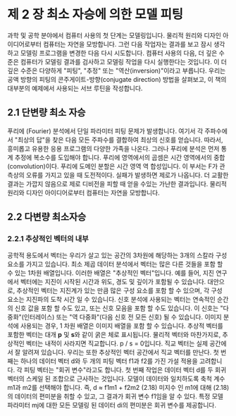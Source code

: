 # 제 2 장 최소 자승에 의한 모델 피팅

과학 및 공학 분야에서 컴퓨터 사용의 첫 단계는 모델링입니다. 
물리적 원리와 디자인 아이디어로부터 컴퓨터는 자연을 모방합니다. 
그런 다음 작업자는 결과를 보고 잠시 생각하고 모델링 프로그램을 변경한 다음 다시 시도합니다. 
컴퓨터 사용의 다음, 더 깊은 수준은 컴퓨터가 모델링 결과를 검사하고 모델링 작업을 다시 실행한다는 것입니다. 
이 더 깊은 수준은 다양하게 "피팅", "추정" 또는 "역산(inversion)"이라고 부릅니다. 
우리는 공액 방향의 피팅의 콘주게이트-방향(conjugate direction) 방법을 살펴보고, 이 책의 대부분의 예제에서 사용되는 서브 루틴을 작성합니다.

## 2.1 단변량 최소 자승
푸리에 (Fourier) 분석에서 단일 파라미터 피팅 문제가 발생합니다. 
여기서 각 주파수에서 "최상의 답"을 찾은 다음 모든 주파수를 결합하여 최상의 신호를 얻습니다. 
따라서, 흥미롭고 유용한 응용 프로그램의 다양한 가족을 나온다. 
그러나 푸리에 분석은 먼저 통계 추정에 복소수를 도입해야 합니다. 
푸리에 영역에서의 곱셈은 시간 영역에서의 중합(convolution)이다. 
푸리에 도메인 분할은 시간 영역 역 합성입니다. 이 부서는 F가 관측상의 오류를 가지고 있을 때 도전적이다. 
실패가 발생하면 제로가 나옵니다. 더 교활한 결과는 가깝지 않음으로 제로 디비전을 피할 때 얻을 수있는 가난한 결과입니다.
물리적 원리와 디자인 아이디어로부터 컴퓨터는 자연을 모방합니다. 




## 2.2 다변량 최소자승
### 2.2.1 추상적인 벡터의 내부
공학적 용도에서 벡터는 우리가 살고 있는 공간의 3차원에 해당하는 3개의 스칼라 구성 요소를 가지고 있습니다. 
최소 제곱 데이터 분석에서 벡터는 많은 다른 것들을 포함 할 수 있는 1차원 배열입니다. 
이러한 배열은 "추상적인 벡터"입니다. 
예를 들어, 지진 연구에서 벡터에는 지진이 시작된 시간과 위도, 경도 및 깊이가 포함될 수 있습니다. 
대안으로, 추상적인 벡터는 지진계가 있는 만큼 많은 구성 요소를 포함 할 수 있으며, 각 구성 요소는 지진파의 도착 시간 일 수 있습니다. 
신호 분석에 사용되는 벡터는 연속적인 순간의 신호 값을 포함 할 수도 있고, 또는 신호 모음을 포함 할 수도 있습니다. 
이 신호는 "다중화"(인터레이스) 또는 "역 다중화"(다음 신호 전 모든 신호) 될 수 있습니다. 
이미지 분석에 사용되는 경우, 1 차원 배열은 이미지 배열을 포함 할 수 있습니다. 
추상적 벡터를 포함한 벡터는 대개 **p** 및 **s**와 같이 굵은 체로 표시됩니다. 
물리적 벡터와 마찬가지로, 추상적인 벡터는 내적이 사라지면 직교합니다. 
p / s = 0입니다. 직교 벡터는 실제 공간에서 잘 알려져 있습니다. 
우리는 또한 추상적인 벡터 공간에서 직교 벡터를 만난다. 
첫 번째는 하나의 데이터 벡터 d와 두 개의 피팅 벡터 f1과 f2를 가진 가설 적용을 고려합니다. 
각 피팅 벡터는 "회귀 변수"라고도 합니다. 
첫 번째 작업은 데이터 벡터 d를 두 회귀 벡터의 스케일 된 조합으로 근사하는 것입니다. 
모델이 데이터와 일치하도록 축척 계수 m1과 m2를 선택해야 합니다. 
즉, d ≈ f1m1 + f2m2 (2.18) 
미지수 인 m1에 대해 (2.18)의 데이터의 편미분을 취할 수 있고, 그 결과가 회귀 변수 f1임을 알 수 있다. 
특정 모델 파라미터 mj에 대한 모든 모델링 된 데이터 di의 편미분은 회귀 변수를 제공합니다.

